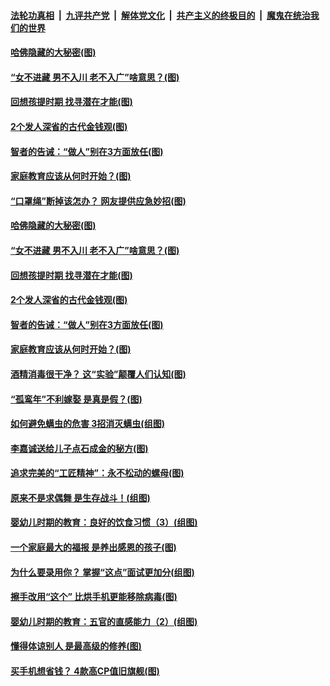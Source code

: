 ####  [法轮功真相](../../../../basic/blob/master/README.md?t=04212331) &nbsp;|&nbsp; [九评共产党](../../../../9ping.md/blob/master/README.md?t=04212331) &nbsp;|&nbsp; [解体党文化](../../../../jtdwh.md/blob/master/README.md?t=04212331)  &nbsp;|&nbsp; [共产主义的终极目的](../../../../gczydzjmd.md/blob/master/README.md?t=04212331) &nbsp;|&nbsp; [魔鬼在统治我们的世界](../../../../mgztzwmdsj.md/blob/master/README.md?t=04212331) 

#### [哈佛隐藏的大秘密(图)](../pages/p8/930069.md?t=04212331) 

#### [“女不进藏 男不入川 老不入广”啥意思？(图)](../pages/p8/930520.md?t=04212331) 

#### [回想孩提时期 找寻潜在才能(图)](../pages/p8/930465.md?t=04212331) 

#### [2个发人深省的古代金钱观(图)](../pages/p8/930265.md?t=04212331) 

#### [智者的告诫：“做人”别在3方面放任(图)](../pages/p8/930422.md?t=04212331) 

#### [家庭教育应该从何时开始？(图)](../pages/p8/930245.md?t=04212331) 

#### [“口罩绳”断掉该怎办？ 网友提供应急妙招(图)](../pages/p8/930580.md?t=04212331) 

#### [哈佛隐藏的大秘密(图)](../pages/p8/930069.md?t=04212331) 

#### [“女不进藏 男不入川 老不入广”啥意思？(图)](../pages/p8/930520.md?t=04212331) 

#### [回想孩提时期 找寻潜在才能(图)](../pages/p8/930465.md?t=04212331) 

#### [2个发人深省的古代金钱观(图)](../pages/p8/930265.md?t=04212331) 

#### [智者的告诫：“做人”别在3方面放任(图)](../pages/p8/930422.md?t=04212331) 

#### [家庭教育应该从何时开始？(图)](../pages/p8/930245.md?t=04212331) 

#### [酒精消毒很干净？ 这“实验”颠覆人们认知(图)](../pages/p8/930353.md?t=04212331) 

#### [“孤鸾年”不利嫁娶 是真是假？(图)](../pages/p8/930330.md?t=04212331) 

#### [如何避免螨虫的危害 3招消灭螨虫(组图)](../pages/p8/930236.md?t=04212331) 

#### [李嘉诚送给儿子点石成金的秘方(图)](../pages/p8/929765.md?t=04212331) 

#### [追求完美的“工匠精神”：永不松动的螺母(图)](../pages/p8/929845.md?t=04212331) 

#### [原来不是求偶舞 是生存战斗！(组图)](../pages/p8/930269.md?t=04212331) 

#### [婴幼儿时期的教育：良好的饮食习惯（3）(组图)](../pages/p8/930215.md?t=04212331) 

#### [一个家庭最大的福报 是养出感恩的孩子(图)](../pages/p8/929833.md?t=04212331) 

#### [为什么要录用你？ 掌握“这点”面试更加分(组图)](../pages/p8/930206.md?t=04212331) 

#### [擦手改用“这个” 比烘手机更能移除病毒(图)](../pages/p8/930213.md?t=04212331) 

#### [婴幼儿时期的教育：五官的直感能力（2）(组图)](../pages/p8/930094.md?t=04212331) 

#### [懂得体谅别人 是最高级的修养(图)](../pages/p8/930050.md?t=04212331) 

#### [买手机想省钱？ 4款高CP值旧旗舰(图)](../pages/p8/930111.md?t=04212331) 

